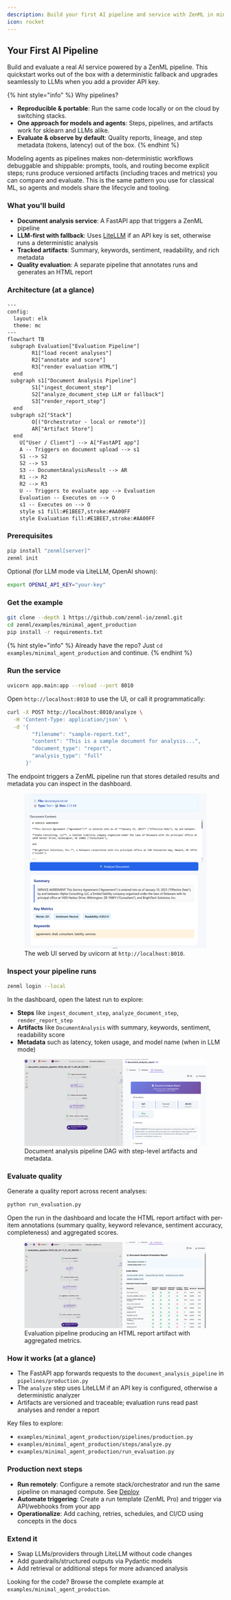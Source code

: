 ```yaml
---
description: Build your first AI pipeline and service with ZenML in minutes.
icon: rocket
---
```


## Your First AI Pipeline

Build and evaluate a real AI service powered by a ZenML pipeline. This quickstart works out of the box with a deterministic fallback and upgrades seamlessly to LLMs when you add a provider API key.

{% hint style="info" %}
Why pipelines?
- **Reproducible & portable**: Run the same code locally or on the cloud by switching stacks.
- **One approach for models and agents**: Steps, pipelines, and artifacts work for sklearn and LLMs alike.
- **Evaluate & observe by default**: Quality reports, lineage, and step metadata (tokens, latency) out of the box.
{% endhint %}

Modeling agents as pipelines makes non-deterministic workflows debuggable and shippable: prompts, tools, and routing become explicit steps; runs produce versioned artifacts (including traces and metrics) you can compare and evaluate. This is the same pattern you use for classical ML, so agents and models share the lifecycle and tooling.

### What you'll build
- **Document analysis service**: A FastAPI app that triggers a ZenML pipeline
- **LLM-first with fallback**: Uses [LiteLLM](https://github.com/BerriAI/litellm) if an API key is set, otherwise runs a deterministic analysis
- **Tracked artifacts**: Summary, keywords, sentiment, readability, and rich metadata
- **Quality evaluation**: A separate pipeline that annotates runs and generates an HTML report

### Architecture (at a glance)

```mermaid
---
config:
  layout: elk
  theme: mc
---
flowchart TB
 subgraph Evaluation["Evaluation Pipeline"]
        R1["load recent analyses"]
        R2["annotate and score"]
        R3["render evaluation HTML"]
  end
 subgraph s1["Document Analysis Pipeline"]
        S1["ingest_document_step"]
        S2["analyze_document_step LLM or fallback"]
        S3["render_report_step"]
  end
 subgraph s2["Stack"]
        O[("Orchestrator - local or remote")]
        AR["Artifact Store"]
  end
    U["User / Client"] --> A["FastAPI app"]
    A -- Triggers on document upload --> s1
    S1 --> S2
    S2 --> S3
    S3 -- DocumentAnalysisResult --> AR
    R1 --> R2
    R2 --> R3
    U -- Triggers to evaluate app --> Evaluation
    Evaluation -- Executes on --> O
    s1 -- Executes on --> O
    style s1 fill:#E1BEE7,stroke:#AA00FF
    style Evaluation fill:#E1BEE7,stroke:#AA00FF
```

### Prerequisites

```bash
pip install "zenml[server]"
zenml init
```

Optional (for LLM mode via LiteLLM, OpenAI shown):
```bash
export OPENAI_API_KEY="your-key"
```

### Get the example

```bash
git clone --depth 1 https://github.com/zenml-io/zenml.git
cd zenml/examples/minimal_agent_production
pip install -r requirements.txt
```
{% hint style="info" %}
Already have the repo? Just `cd examples/minimal_agent_production` and continue.
{% endhint %}

### Run the service

```bash
uvicorn app.main:app --reload --port 8010
```

Open `http://localhost:8010` to use the UI, or call it programmatically:
```bash
curl -X POST http://localhost:8010/analyze \
  -H 'Content-Type: application/json' \
  -d '{
        "filename": "sample-report.txt",
        "content": "This is a sample document for analysis...",
        "document_type": "report",
        "analysis_type": "full"
      }'
```

The endpoint triggers a ZenML pipeline run that stores detailed results and metadata you can inspect in the dashboard.

<figure>
  <img src="../.gitbook/assets/your_first_pipeline_ui.png" alt="FastAPI document analysis UI">
  <figcaption>The web UI served by uvicorn at <code>http://localhost:8010</code>.</figcaption>
</figure>

### Inspect your pipeline runs

```bash
zenml login --local
```

In the dashboard, open the latest run to explore:
- **Steps** like `ingest_document_step`, `analyze_document_step`, `render_report_step`
- **Artifacts** like `DocumentAnalysis` with summary, keywords, sentiment, readability score
- **Metadata** such as latency, token usage, and model name (when in LLM mode)

<figure>
  <img src="../.gitbook/assets/your_first_pipeline_analysis.png" alt="Document analysis pipeline DAG in ZenML dashboard">
  <figcaption>Document analysis pipeline DAG with step-level artifacts and metadata.</figcaption>
</figure>

### Evaluate quality

Generate a quality report across recent analyses:
```bash
python run_evaluation.py
```

Open the run in the dashboard and locate the HTML report artifact with per-item annotations (summary quality, keyword relevance, sentiment accuracy, completeness) and aggregated scores.

<figure>
  <img src="../.gitbook/assets/your_first_pipeline_pipeline_evaluation.png" alt="Evaluation pipeline DAG in ZenML dashboard">
  <figcaption>Evaluation pipeline producing an HTML report artifact with aggregated metrics.</figcaption>
</figure>

### How it works (at a glance)

- The FastAPI app forwards requests to the `document_analysis_pipeline` in `pipelines/production.py`
- The `analyze` step uses LiteLLM if an API key is configured, otherwise a deterministic analyzer
- Artifacts are versioned and traceable; evaluation runs read past analyses and render a report

Key files to explore:
- `examples/minimal_agent_production/pipelines/production.py`
- `examples/minimal_agent_production/steps/analyze.py`
- `examples/minimal_agent_production/run_evaluation.py`

### Production next steps
- **Run remotely**: Configure a remote stack/orchestrator and run the same pipeline on managed compute. See [Deploy](deploying-zenml/README.md)
- **Automate triggering**: Create a run template (ZenML Pro) and trigger via API/webhooks from your app
- **Operationalize**: Add caching, retries, schedules, and CI/CD using concepts in the docs

### Extend it

- Swap LLMs/providers through LiteLLM without code changes
- Add guardrails/structured outputs via Pydantic models
- Add retrieval or additional steps for more advanced analysis

Looking for the code? Browse the complete example at `examples/minimal_agent_production`.
